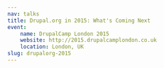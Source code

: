 ```yaml
---
nav: talks
title: Drupal.org in 2015: What's Coming Next
event:
    name: DrupalCamp London 2015
    website: http://2015.drupalcamplondon.co.uk
    location: London, UK
slug: drupalorg-2015
---
```

